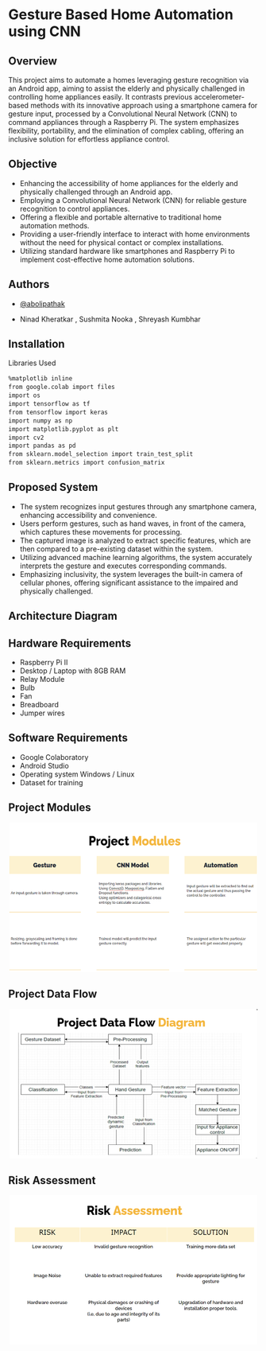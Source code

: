 
# Gesture Based Home Automation using CNN

## Overview

This project aims to automate a homes leveraging gesture recognition via an Android app, aiming to assist the elderly and physically challenged in controlling home appliances easily. It contrasts previous accelerometer-based methods with its innovative approach using a smartphone camera for gesture input, processed by a Convolutional Neural Network (CNN) to command appliances through a Raspberry Pi. The system emphasizes flexibility, portability, and the elimination of complex cabling, offering an inclusive solution for effortless appliance control.

## Objective

- Enhancing the accessibility of home appliances for the elderly and physically challenged through an Android app.
- Employing a Convolutional Neural Network (CNN) for reliable gesture recognition to control appliances.
- Offering a flexible and portable alternative to traditional home automation methods.
- Providing a user-friendly interface to interact with home environments without the need for physical contact or complex installations.
- Utilizing standard hardware like smartphones and Raspberry Pi to implement cost-effective home automation solutions.

## Authors

- [@abolipathak](https://github.com/abolipathak)

- Ninad Kheratkar , Sushmita Nooka , Shreyash Kumbhar

## Installation

</p>

Libraries Used

```bash
%matplotlib inline
from google.colab import files
import os
import tensorflow as tf
from tensorflow import keras
import numpy as np
import matplotlib.pyplot as plt
import cv2
import pandas as pd
from sklearn.model_selection import train_test_split 
from sklearn.metrics import confusion_matrix
```
 
## Proposed System 

- The system recognizes input gestures through any smartphone camera, enhancing accessibility and convenience.
- Users perform gestures, such as hand waves, in front of the camera, which captures these movements for processing.
- The captured image is analyzed to extract specific features, which are then compared to a pre-existing dataset within the system.
- Utilizing advanced machine learning algorithms, the system accurately interprets the gesture and executes corresponding commands.
- Emphasizing inclusivity, the system leverages the built-in camera of cellular phones, offering significant assistance to the impaired and physically challenged.

## Architecture Diagram


## Hardware Requirements

- Raspberry Pi II
- Desktop / Laptop with 8GB RAM
- Relay Module
- Bulb
- Fan
- Breadboard
- Jumper wires

## Software Requirements 

- Google Colaboratory
- Android Studio
- Operating system Windows / Linux
- Dataset for training

## Project Modules 

<p align="center">
  <img width="500" height="300" src="Images/project modules.png">
</p>


## Project Data Flow

<p align="center">
  <img width="500" height="300" src="Images/Project data flow.png">
</p>

## Risk Assessment

<p align="center">
  <img width="500" height="300" src="Images/Risk Assessment.png">
</p>


